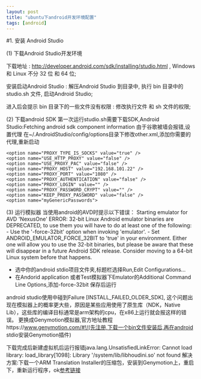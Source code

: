 ```yaml
---
layout: post
title: "ubuntu下android开发环境配置"
tags: [android]
---
```


#1. 安装 Android Studio 

(1) 下载Android Studio开发环境

下载地址 : http://developer.android.com/sdk/installing/studio.html , Windows 和 Linux 不分 32 位 和 64 位;

安装启动Android Studio : 解压Android Studio 到目录中, 执行 bin 目录中的 studio.sh 文件, 启动Android Studio;

进入后会提示 bin 目录下的一些文件没有权限 : 修改执行文件 和 sh 文件的权限;

(2) 下载android SDK 
第一次运行studio.sh需要下载SDK,Android Studio:Fetching android sdk component information
由于谷歌被墙会报错,设置代理
在~/.AndroidStudio/config/options目录下修改other.xml,添加你需要的代理,重新启动


    <option name="PROXY_TYPE_IS_SOCKS" value="true" />
    <option name="USE_HTTP_PROXY" value="false" />
    <option name="USE_PROXY_PAC" value="false" />
    <option name="PROXY_HOST" value="192.168.101.22" />
    <option name="PROXY_PORT" value="1080" />
    <option name="PROXY_AUTHENTICATION" value="false" />
    <option name="PROXY_LOGIN" value="" />
    <option name="PROXY_PASSWORD_CRYPT" value="" />
    <option name="KEEP_PROXY_PASSWORD" value="false" />
    <option name="myGenericPasswords">

(3) 运行模拟器
当使用android的AVD时提示以下错误：
Starting emulator for AVD 'NexusOne' ERROR: 32-bit Linux Android emulator binaries are DEPRECATED, to use them you will have to do at least one of the following: - Use the '-force-32bit' option when invoking 'emulator'. - Set ANDROID_EMULATOR_FORCE_32BIT to 'true' in your environment. Either one will allow you to use the 32-bit binaries, but please be aware that these will disappear in a future Android SDK release. Consider moving to a 64-bit Linux system before that happens. 

+ 选中你的android stdio项目文件夹,标题栏选择Run,Edit Configurations...
+ 在Andorid application 或者Test模拟器下Emulator的Additional  Command Line Options,添加-force-32bit 保存后运行

android studio使用中碰到Failure [INSTALL_FAILED_OLDER_SDK], 这个问题出现在模拟器上的概率更大些，原因是某些应用使用了原生库（NDK，Native Lib），这些库的编译目标通常是arm架构的cpu，在x86上运行就会报这样的错误。 
更换成Genymotion模拟器,官方地址教程https://www.genymotion.com/#!/(先注册,下载一个bin文件安装后,再在android stdio安装Genymotion插件)

下载完成后新建虚拟机后运行报错java.lang.UnsatisfiedLinkError: Cannot load library: load_library[1098]: Library '/system/lib/libhoudini.so' not found
解决方案:下载一个ARM Translation Installer的压缩包，安装到Genymotion上，重启下，重新运行程序，ok[参考链接](http://forum.xda-developers.com/showthread.php?t=2528952)

